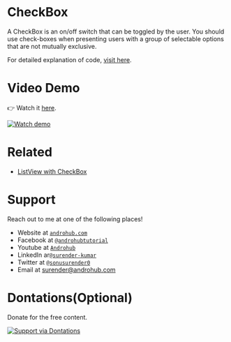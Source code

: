 # CheckBox
A CheckBox is an on/off switch that can be toggled by the user. You should use check-boxes when presenting users with a group of selectable options that are not mutually exclusive.

For detailed explanation of code, [visit here](http://www.androhub.com/android-checkbox/).

# Video Demo
👉 Watch it <a href="https://youtu.be/gytNIU63wJ4">here</a>.
<br>

[![Watch demo](http://i3.ytimg.com/vi/gytNIU63wJ4/hqdefault.jpg)](https://youtu.be/gytNIU63wJ4)

# Related

- [ListView with CheckBox](http://www.androhub.com/android-listview-checkbox/)

# Support
Reach out to me at one of the following places!

- Website at <a href="http://www.androhub.com/" target="_blank">`androhub.com`</a>
- Facebook at <a href="https://www.facebook.com/androhubtutorial/" target="_blank">`@androhubtutorial`</a>
- Youtube at <a href="https://www.youtube.com/channel/UCHJh3E9mtRzbM3WVVl9glJg" target="_blank">`Androhub`</a>
- LinkedIn ar<a href="https://www.linkedin.com/in/surender-kumar-681472a8?originalSubdomain=in" target="_blank">`@surender-kumar`</a>
- Twitter at <a href="https://twitter.com/sonusurender0/" target="_blank">`@sonusurender0`</a>
- Email at surender@androhub.com

# Dontations(Optional)
Donate for the free content.
<br>

[![Support via Dontations](https://www.paypalobjects.com/en_GB/i/btn/btn_donateCC_LG.gif)](https://www.paypal.com/cgi-bin/webscr?cmd=_donations&business=sonu.surendra0%40gmail.com&currency_code=USD&source=url)
